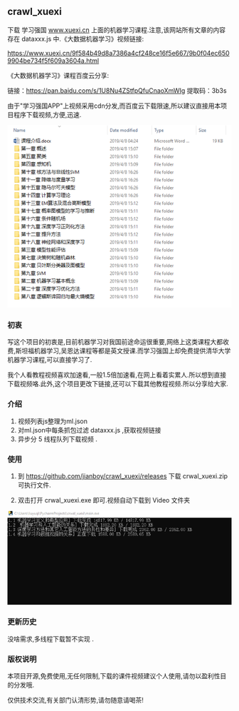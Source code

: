 ## crawl_xuexi

下载 学习强国 www.xuexi.cn 上面的机器学习课程.注意,该网站所有文章的内容存在 dataxxx.js 中.《大数据机器学习》视频链接:

https://www.xuexi.cn/9f584b49d8a7386a4cf248ce16f5e667/9b0f04ec6509904be734f5f609a3604a.html

《大数据机器学习》课程百度云分享:

链接：https://pan.baidu.com/s/1U8Nu4ZStfpQfuCnaoXmWIg
提取码：3b3s


由于"学习强国APP"上视频采用cdn分发,而百度云下载限速,所以建议直接用本项目程序下载视频,方便,迅速.

![](screenshot/BaiduHi_2019-4-8_16-26-42.png)

### 初衷
写这个项目的初衷是,目前机器学习对我国前途命运很重要,网络上这类课程大都收费,斯坦福机器学习,吴恩达课程等都是英文授课.而学习强国上却免费提供清华大学机器学习课程,可以直接学习了.

我个人看教程视频喜欢加速看,一般1.5倍加速看,在网上看着实累人.所以想到直接下载视频咯.此外,这个项目更改下链接,还可以下载其他教程视频.所以分享给大家.

### 介绍

1. 视频列表js整理为ml.json
2. 对ml.json中每条抓包过滤 dataxxx.js ,获取视频链接
3. 异步分 5 线程队列下载视频 .

### 使用
1. 到 https://github.com/jianboy/crawl_xuexi/releases 下载 crwal_xuexi.zip 可执行文件.

2. 双击打开 crwal_xuexi.exe 即可.视频自动下载到 Video 文件夹

![](screenshot/9.gif)

### 更新历史

没啥需求,多线程下载暂不实现 .

### 版权说明

本项目开源,免费使用,无任何限制,下载的课件视频建议个人使用,请勿以盈利性目的分发哦.

仅供技术交流,有关部门认清形势,请勿随意请喝茶!